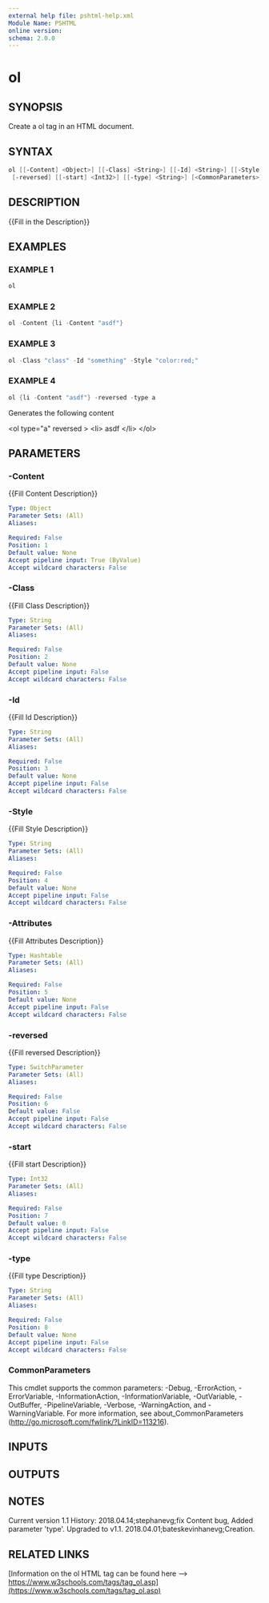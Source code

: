 ```yaml
---
external help file: pshtml-help.xml
Module Name: PSHTML
online version:
schema: 2.0.0
---
```


# ol

## SYNOPSIS
Create a ol tag in an HTML document.

## SYNTAX

``` powershell
ol [[-Content] <Object>] [[-Class] <String>] [[-Id] <String>] [[-Style] <String>] [[-Attributes] <Hashtable>]
 [-reversed] [[-start] <Int32>] [[-type] <String>] [<CommonParameters>]
```

## DESCRIPTION
{{Fill in the Description}}

## EXAMPLES

### EXAMPLE 1

``` powershell
ol
```

### EXAMPLE 2

``` powershell
ol -Content {li -Content "asdf"}
```

### EXAMPLE 3

``` powershell
ol -Class "class" -Id "something" -Style "color:red;"
```

### EXAMPLE 4

``` powershell
ol {li -Content "asdf"} -reversed -type a
```

Generates the following content

\<ol type="a" reversed \>
    \<li\>
        asdf
    \</li\>
\</ol\>

## PARAMETERS

### -Content
{{Fill Content Description}}

```yaml
Type: Object
Parameter Sets: (All)
Aliases:

Required: False
Position: 1
Default value: None
Accept pipeline input: True (ByValue)
Accept wildcard characters: False
```

### -Class
{{Fill Class Description}}

```yaml
Type: String
Parameter Sets: (All)
Aliases:

Required: False
Position: 2
Default value: None
Accept pipeline input: False
Accept wildcard characters: False
```

### -Id
{{Fill Id Description}}

```yaml
Type: String
Parameter Sets: (All)
Aliases:

Required: False
Position: 3
Default value: None
Accept pipeline input: False
Accept wildcard characters: False
```

### -Style
{{Fill Style Description}}

```yaml
Type: String
Parameter Sets: (All)
Aliases:

Required: False
Position: 4
Default value: None
Accept pipeline input: False
Accept wildcard characters: False
```

### -Attributes
{{Fill Attributes Description}}

```yaml
Type: Hashtable
Parameter Sets: (All)
Aliases:

Required: False
Position: 5
Default value: None
Accept pipeline input: False
Accept wildcard characters: False
```

### -reversed
{{Fill reversed Description}}

```yaml
Type: SwitchParameter
Parameter Sets: (All)
Aliases:

Required: False
Position: 6
Default value: False
Accept pipeline input: False
Accept wildcard characters: False
```

### -start
{{Fill start Description}}

```yaml
Type: Int32
Parameter Sets: (All)
Aliases:

Required: False
Position: 7
Default value: 0
Accept pipeline input: False
Accept wildcard characters: False
```

### -type
{{Fill type Description}}

```yaml
Type: String
Parameter Sets: (All)
Aliases:

Required: False
Position: 8
Default value: None
Accept pipeline input: False
Accept wildcard characters: False
```

### CommonParameters
This cmdlet supports the common parameters: -Debug, -ErrorAction, -ErrorVariable, -InformationAction, -InformationVariable, -OutVariable, -OutBuffer, -PipelineVariable, -Verbose, -WarningAction, and -WarningVariable.
For more information, see about_CommonParameters (http://go.microsoft.com/fwlink/?LinkID=113216).

## INPUTS

## OUTPUTS

## NOTES
Current version 1.1
   History:
    2018.04.14;stephanevg;fix Content bug, Added parameter 'type'.
Upgraded to v1.1.
    2018.04.01;bateskevinhanevg;Creation.

## RELATED LINKS

[Information on the ol HTML tag can be found here --> https://www.w3schools.com/tags/tag_ol.asp](https://www.w3schools.com/tags/tag_ol.asp)